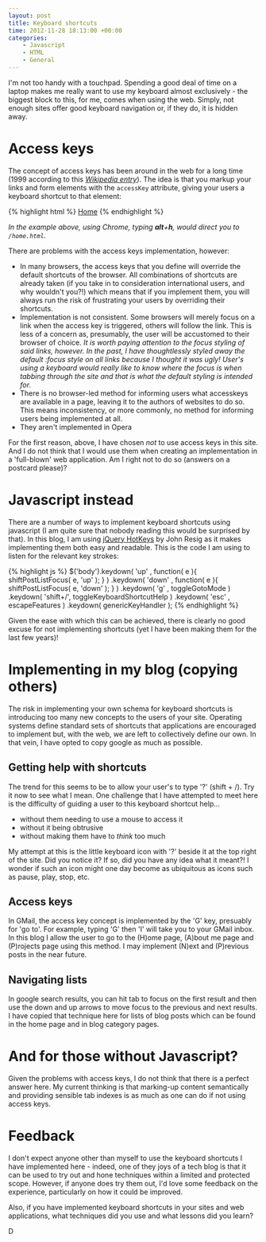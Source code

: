 ```yaml
---
layout: post
title: Keyboard shortcuts
time: 2012-11-28 18:13:00 +00:00
categories:
    - Javascript
    - HTML
    - General
---
```

I'm not too handy with a touchpad. Spending a good deal of time on a laptop makes me really want to use my keyboard almost exclusively - the biggest block to this, for me, comes when using the web. Simply, not enough sites offer good keyboard navigation or, if they do, it is hidden away.<!--more-->

# Access keys

The concept of access keys has been around in the web for a long time (1999 according to this <cite>[Wikipedia entry](http://en.wikipedia.org/wiki/Access_key)</cite>). The idea is that you markup your links and form elements with the `accessKey` attribute, giving your users a keyboard shortcut to that element:

{% highlight html %}
<a href="/home.html" accesskey="h" title="Go to the home page">Home</a>
{% endhighlight %}

*In the example above, using Chrome, typing **alt**+**h**, would direct you to `/home.html`.*

There are problems with the access keys implementation, however:

* In many browsers, the access keys that you define will override the default shortcuts of the browser. All combinations of shortcuts are already taken (if you take in to consideration international users, and why wouldn't you?!) which means that if you implement them, you will always run the risk of frustrating your users by overriding their shortcuts.
* Implementation is not consistent. Some browsers will merely focus on a link when the access key is triggered, others will follow the link. This is less of a concern as, presumably, the user will be accustomed to their browser of choice. *It is worth paying attention to the focus styling of said links, however. In the past, I have thoughtlessly styled away the default :focus style on all links because I thought it was ugly! User's using a keyboard would really like to know where the focus is when tabbing through the site and that is what the default styling is intended for.*
* There is no browser-led method for informing users what accesskeys are available in a page, leaving it to the authors of websites to do so. This means inconsistency, or more commonly, no method for informing users being implemented at all.
* They aren't implemented in Opera

For the first reason, above, I have chosen *not* to use access keys in this site. And I do not think that I would use them when creating an implementation in a 'full-blown' web application. Am I right not to do so (answers on a postcard please)?

# Javascript instead

There are a number of ways to implement keyboard shortcuts using javascript (I am quite sure that nobody reading this would be surprised by that). In this blog, I am using [jQuery HotKeys](https://github.com/jeresig/jquery.hotkeys) by John Resig as it makes implementing them both easy and readable. This is the code I am using to listen for the relevant key strokes:

{% highlight js %}
$('body').keydown( 'up'     , function( e ){ shiftPostListFocus( e, 'up'   ); } )
         .keydown( 'down'   , function( e ){ shiftPostListFocus( e, 'down' ); } )
         .keydown( 'g'      , toggleGotoMode             )
         .keydown( 'shift+/', toggleKeyboardShortcutHelp )
         .keydown( 'esc'    , escapeFeatures             )
         .keydown( genericKeyHandler );
{% endhighlight %}

Given the ease with which this can be achieved, there is clearly no good excuse for not implementing shortcuts (yet I have been making them for the last few years)!

# Implementing in my blog (copying others)

The risk in implementing your own schema for keyboard shortcuts is introducing too many new concepts to the users of your site. Operating systems define standard sets of shortcuts that applications are encouraged to implement but, with the web, we are left to collectively define our own. In that vein, I have opted to copy google as much as possible.

## Getting help with shortcuts

The trend for this seems to be to allow your user's to type '?' (shift + /). Try it now to see what I mean. One challenge that I have attempted to meet here is the difficulty of guiding a user to this keyboard shortcut help...

* without them needing to use a mouse to access it
* without it being obtrusive
* without making them have to *think* too much

My attempt at this is the little keyboard icon with '?' beside it at the top right of the site. Did you notice it? If so, did you have any idea what it meant?! I wonder if such an icon might one day become as ubiquitous as icons such as pause, play, stop, etc.

## Access keys

In GMail, the access key concept is implemented by the 'G' key, presuably for 'go to'. For example, typing 'G' then 'I' will take you to your GMail inbox. In this blog I allow the user to go to the (H)ome page, (A)bout me page and (P)rojects page using this method. I may implement (N)ext and (P)revious posts in the near future.

## Navigating lists

In google search results, you can hit tab to focus on the first result and then use the down and up arrows to move focus to the previous and next results. I have copied that technique here for lists of blog posts which can be found in the home page and in blog category pages.

# And for those without Javascript?

Given the problems with access keys, I do not think that there is a perfect answer here. My current thinking is that marking-up content semantically and providing sensible tab indexes is as much as one can do if not using access keys.

# Feedback

I don't expect anyone other than myself to use the keyboard shortcuts I have implemented here - indeed, one of they joys of a tech blog is that it can be used to try out and hone techniques within a limited and protected scope. However, if anyone does try them out, I'd love some feedback on the experience, particularly on how it could be improved.

Also, if you have implemented keyboard shortcuts in your sites and web applications, what techniques did you use and what lessons did you learn?

D